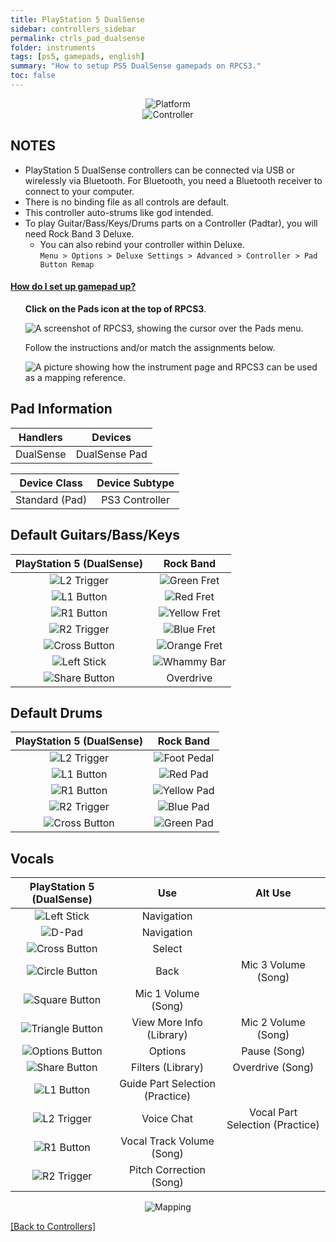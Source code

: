 ```yaml
---
title: PlayStation 5 DualSense
sidebar: controllers_sidebar
permalink: ctrls_pad_dualsense
folder: instruments
tags: [ps5, gamepads, english]
summary: "How to setup PS5 DualSense gamepads on RPCS3."
toc: false
---
```


<div align="center"> <img src="https://carlmylo.github.io/rb3-pc/images/instruments/plat/ps5.png" alt="Platform" title="Platform"></div>

<div align="center"> <img src="https://carlmylo.github.io/rb3-pc/images/instruments/cont/ps5dscontroller.png" alt="Controller" title="Controller"></div>

## NOTES

* PlayStation 5 DualSense controllers can be connected via USB or wirelessly via Bluetooth. For Bluetooth, you need a Bluetooth receiver to connect to your computer.
* There is no binding file as all controls are default.
* This controller auto-strums like god intended.
* To play Guitar/Bass/Keys/Drums parts on a Controller (Padtar), you will need Rock Band 3 Deluxe.
	- You can also rebind your controller within Deluxe.  
	`Menu > Options > Deluxe Settings > Advanced > Controller > Pad Button Remap`

<!-- Map Start -->
<div class="panel-group" id="accordion">
                    <div class="panel panel-default">
                        <div class="panel-heading">
                            <h4 class="panel-title">
                                <a class="noCrossRef accordion-toggle" data-toggle="collapse" data-parent="#accordion" href="#how-to-map-pads">How do I set up gamepad up?</a>
                            </h4>
                        </div>
                        <div id="how-to-map-pads" class="panel-collapse collapse noCrossRef">
                            <div class="panel-body">
<ul>
<p><strong>Click on the Pads icon at the top of RPCS3</strong>.</p>
<p><img src="https://carlmylo.github.io/rb3-pc/images/instruments/rpcs3pad.png" alt="A screenshot of RPCS3, showing the cursor over the Pads menu." title="Pads"></p>
<p>Follow the instructions and/or match the assignments below.</p>
<p><img src="https://carlmylo.github.io/rb3-pc/images/instruments/gamepadlegend.png" alt="A picture showing how the instrument page and RPCS3 can be used as a mapping reference." title="Mapping an Xbox Controller"></p>
</ul>
                            </div>
                        </div>
                    </div>
</div>
<!-- Map End -->

## Pad Information

| Handlers | Devices |
|:------------------:|:---------------------:|
| DualSense | DualSense Pad |

| Device Class | Device Subtype |
|:------------------:|:---------------------:|
| Standard (Pad) | PS3 Controller |

## Default Guitars/Bass/Keys

| **PlayStation 5 (DualSense)** | **Rock Band** |
|:------------------:|:---------------------:|
| ![L2 Trigger](https://carlmylo.github.io/rb3-pc/images/btns/ctrls/ps4/l2.png "L2 Trigger") | ![Green Fret](https://carlmylo.github.io/rb3-pc/images/btns/gtrs/gf.png "Green Fret") |
| ![L1 Button](https://carlmylo.github.io/rb3-pc/images/btns/ctrls/ps4/l1.png "L1 Button") | ![Red Fret](https://carlmylo.github.io/rb3-pc/images/btns/gtrs/rf.png "Red Fret") |
| ![R1 Button](https://carlmylo.github.io/rb3-pc/images/btns/ctrls/ps4/r1.png "R1 Button") | ![Yellow Fret](https://carlmylo.github.io/rb3-pc/images/btns/gtrs/yf.png "Yellow Fret") |
| ![R2 Trigger](https://carlmylo.github.io/rb3-pc/images/btns/ctrls/ps4/r2.png "R2 Trigger") | ![Blue Fret](https://carlmylo.github.io/rb3-pc/images/btns/gtrs/bf.png "Blue Fret") |
| ![Cross Button](https://carlmylo.github.io/rb3-pc/images/btns/ctrls/ps4/x.png "Cross Button") | ![Orange Fret](https://carlmylo.github.io/rb3-pc/images/btns/gtrs/of.png "Orange Fret") |
| ![Left Stick](https://carlmylo.github.io/rb3-pc/images/btns/ctrls/ps4/ls.png "Left Stick") | ![Whammy Bar](https://carlmylo.github.io/rb3-pc/images/btns/gtrs/wb.png "Whammy Bar") |
| ![Share Button](https://carlmylo.github.io/rb3-pc/images/btns/ctrls/ps5/shr.png "Share Button") | Overdrive |

## Default Drums

| **PlayStation 5 (DualSense)** | **Rock Band** |
|:------------------:|:---------------------:|
| ![L2 Trigger](https://carlmylo.github.io/rb3-pc/images/btns/ctrls/ps4/l2.png "L2 Trigger") | ![Foot Pedal](https://carlmylo.github.io/rb3-pc/images/btns/drms/rb/kp.png "Foot Pedal") |
| ![L1 Button](https://carlmylo.github.io/rb3-pc/images/btns/ctrls/ps4/l1.png "L1 Button") | ![Red Pad](https://carlmylo.github.io/rb3-pc/images/btns/drms/rb/rp.png "Red Pad") |
| ![R1 Button](https://carlmylo.github.io/rb3-pc/images/btns/ctrls/ps4/r1.png "R1 Button") | ![Yellow Pad](https://carlmylo.github.io/rb3-pc/images/btns/drms/rb/yp.png "Yellow Pad") |
| ![R2 Trigger](https://carlmylo.github.io/rb3-pc/images/btns/ctrls/ps4/r2.png "R2 Trigger") | ![Blue Pad](https://carlmylo.github.io/rb3-pc/images/btns/drms/rb/bp.png "Blue Pad") |
| ![Cross Button](https://carlmylo.github.io/rb3-pc/images/btns/ctrls/ps4/x.png "Cross Button") | ![Green Pad](https://carlmylo.github.io/rb3-pc/images/btns/drms/rb/gp.png "Green Pad") |


## Vocals

| **PlayStation 5 (DualSense)** | **Use** | **Alt Use** |
|:---------------------:|:---------------:|:-----------:|
| ![Left Stick](https://carlmylo.github.io/rb3-pc/images/btns/ctrls/ps4/ls.png "Left Stick") | Navigation | |
| ![D-Pad](https://carlmylo.github.io/rb3-pc/images/btns/ctrls/ps4/dp.png "D-Pad") | Navigation | |
| ![Cross Button](https://carlmylo.github.io/rb3-pc/images/btns/ctrls/ps4/x.png "Cross Button") | Select | |
| ![Circle Button](https://carlmylo.github.io/rb3-pc/images/btns/ctrls/ps4/o.png "Circle Button") | Back | Mic 3 Volume (Song) |
| ![Square Button](https://carlmylo.github.io/rb3-pc/images/btns/ctrls/ps4/s.png "Square Button") | Mic 1 Volume (Song) | |
| ![Triangle Button](https://carlmylo.github.io/rb3-pc/images/btns/ctrls/ps4/t.png "Triangle Button") | View More Info (Library) | Mic 2 Volume (Song) |
| ![Options Button](https://carlmylo.github.io/rb3-pc/images/btns/ctrls/ps5/opt.png "Options Button") | Options | Pause (Song) |
| ![Share Button](https://carlmylo.github.io/rb3-pc/images/btns/ctrls/ps5/shr.png "Share Button") | Filters (Library) | Overdrive (Song) |
| ![L1 Button](https://carlmylo.github.io/rb3-pc/images/btns/ctrls/ps4/l1.png "L1 Button") | Guide Part Selection (Practice) | |
| ![L2 Trigger](https://carlmylo.github.io/rb3-pc/images/btns/ctrls/ps4/l2.png "L2 Trigger") | Voice Chat | Vocal Part Selection (Practice) |
| ![R1 Button](https://carlmylo.github.io/rb3-pc/images/btns/ctrls/ps4/r1.png "R1 Button") | Vocal Track Volume (Song) | |
| ![R2 Trigger](https://carlmylo.github.io/rb3-pc/images/btns/ctrls/ps4/r2.png "R2 Trigger") | Pitch Correction (Song) | |

<div align="center"> <img src="https://carlmylo.github.io/rb3-pc/images/instruments/maps/padps5mapping.png" alt="Mapping" title="Mapping"></div>

[[Back to Controllers]](https://carlmylo.github.io/rb3-pc/ctrls#instrument-list)